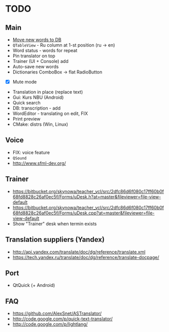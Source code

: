 # TODO

## Main

- [Move new words to DB](https://docs.google.com/spreadsheets/d/1m8uh17iOzbM5aj8NWxBxTZbrDobUbOsJepj_sH9Uz_A/edit)
- `QTableView` - Ru column at 1-st position (ru -> en)
- Word status - words for repeat
- Pin translator on top
- Trainer (UI + Console) add
- Auto-save new words
- Dictionaries ComboBox -> flat RadioButton
- [x] Mute mode
- Translation in place (replace text)
- Gui: Kurs NBU (Android)
- Quick search
- DB: transcription - add
- WordEditor - translating on edit, FIX
- Print preview
- CMake: distrs (Win, Linux)

## Voice

- FIX: voice feature
- `QSound`
- http://www.sfml-dev.org/

## Trainer

- https://bitbucket.org/skynowa/teacher_vcl/src/2dfc86d6f080c17ff60b0f68fd8828c26af0ec5f/Forms/uDesk.h?at=master&fileviewer=file-view-default
- https://bitbucket.org/skynowa/teacher_vcl/src/2dfc86d6f080c17ff60b0f68fd8828c26af0ec5f/Forms/uDesk.cpp?at=master&fileviewer=file-view-default
- Show "Trainer" desk when termin exists

## Translation suppliers (Yandex)

- http://api.yandex.com/translate/doc/dg/reference/translate.xml
- https://tech.yandex.ru/translate/doc/dg/reference/translate-docpage/

## Port

- QtQuick (+ Android)

## FAQ

- https://github.com/AlexSnet/ASTranslator/
- http://code.google.com/p/quick-text-translator/
- http://code.google.com/p/lightlang/
